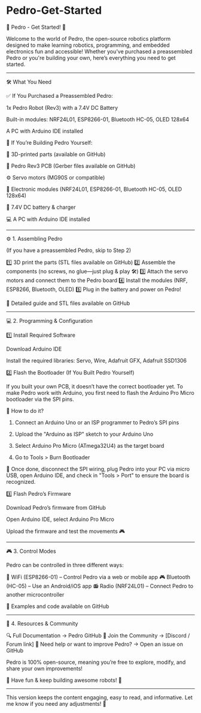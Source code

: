 # Pedro-Get-Started

🚀 Pedro - Get Started! 🤖

Welcome to the world of Pedro, the open-source robotics platform designed to make learning robotics, programming, and embedded electronics fun and accessible! Whether you’ve purchased a preassembled Pedro or you're building your own, here’s everything you need to get started.


---

🛠️ What You Need

✅ If You Purchased a Preassembled Pedro:

1x Pedro Robot (Rev3) with a 7.4V DC Battery

Built-in modules: NRF24L01, ESP8266-01, Bluetooth HC-05, OLED 128x64

A PC with Arduino IDE installed


🔨 If You’re Building Pedro Yourself:

📌 3D-printed parts (available on GitHub)

🔌 Pedro Rev3 PCB (Gerber files available on GitHub)

⚙️ Servo motors (MG90S or compatible)

📡 Electronic modules (NRF24L01, ESP8266-01, Bluetooth HC-05, OLED 128x64)

🔋 7.4V DC battery & charger

💻 A PC with Arduino IDE installed



---

⚙️ 1. Assembling Pedro

(If you have a preassembled Pedro, skip to Step 2)

1️⃣ 3D print the parts (STL files available on GitHub)
2️⃣ Assemble the components (no screws, no glue—just plug & play 🛠️)
3️⃣ Attach the servo motors and connect them to the Pedro board
4️⃣ Install the modules (NRF, ESP8266, Bluetooth, OLED)
5️⃣ Plug in the battery and power on Pedro!

🔗 Detailed guide and STL files available on GitHub


---

💻 2. Programming & Configuration

1️⃣ Install Required Software

Download Arduino IDE

Install the required libraries: Servo, Wire, Adafruit GFX, Adafruit SSD1306


2️⃣ Flash the Bootloader (If You Built Pedro Yourself)

If you built your own PCB, it doesn’t have the correct bootloader yet. To make Pedro work with Arduino, you first need to flash the Arduino Pro Micro bootloader via the SPI pins.

📌 How to do it?

1. Connect an Arduino Uno or an ISP programmer to Pedro’s SPI pins


2. Upload the "Arduino as ISP" sketch to your Arduino Uno


3. Select Arduino Pro Micro (ATmega32U4) as the target board


4. Go to Tools > Burn Bootloader



🎯 Once done, disconnect the SPI wiring, plug Pedro into your PC via micro USB, open Arduino IDE, and check in "Tools > Port" to ensure the board is recognized.

3️⃣ Flash Pedro’s Firmware

Download Pedro’s firmware from GitHub

Open Arduino IDE, select Arduino Pro Micro

Upload the firmware and test the movements 🎮



---

🎮 3. Control Modes

Pedro can be controlled in three different ways:

📡 WiFi (ESP8266-01) – Control Pedro via a web or mobile app
🎮 Bluetooth (HC-05) – Use an Android/iOS app
📻 Radio (NRF24L01) – Connect Pedro to another microcontroller

📌 Examples and code available on GitHub


---

🔗 4. Resources & Community

🔍 Full Documentation → Pedro GitHub
📢 Join the Community → [Discord / Forum link]
🚀 Need help or want to improve Pedro? → Open an issue on GitHub

Pedro is 100% open-source, meaning you’re free to explore, modify, and share your own improvements!

🎉 Have fun & keep building awesome robots! 🤖


---

This version keeps the content engaging, easy to read, and informative. Let me know if you need any adjustments! 🚀

